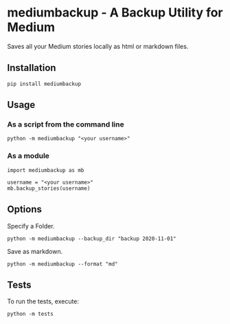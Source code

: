# mediumbackup - A Backup Utility for Medium

Saves all your Medium stories locally as html or markdown files. 

## Installation
```
pip install mediumbackup
```

## Usage
### As a script from the command line
```
python -m mediumbackup "<your username>"
```
### As a module
```
import mediumbackup as mb

username = "<your username>"
mb.backup_stories(username)
```

## Options

Specify a Folder.
``` 
python -m mediumbackup --backup_dir "backup 2020-11-01"
```
Save as markdown.
``` 
python -m mediumbackup --format "md"
```

## Tests
To run the tests, execute:
```
python -m tests
```
